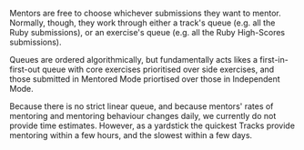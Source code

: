 Mentors are free to choose whichever submissions they want to mentor. Normally, though, they work through either a track's queue (e.g. all the Ruby submissions), or an exercise's queue (e.g. all the Ruby High-Scores submissions). 

Queues are ordered algorithmically, but fundamentally acts likes a first-in-first-out queue with core exercises prioritised over side exercises, and those submitted in Mentored Mode priortised over those in Independent Mode.

Because there is no strict linear queue, and because mentors' rates of mentoring and mentoring behaviour changes daily, we currently do not provide time estimates. However, as a yardstick the quickest Tracks provide mentoring within a few hours, and the slowest within a few days.
